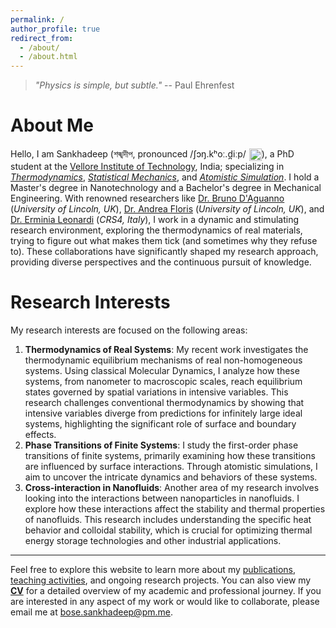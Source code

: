 ```yaml
---
permalink: /
author_profile: true
redirect_from: 
  - /about/
  - /about.html
---
```

> *"Physics is simple, but subtle."* -- Paul Ehrenfest

About Me
======
Hello, I am Sankhadeep (শঙ্খদীপ, pronounced /ʃɔŋ.kʰoː.d̪iːp/<audio id="pronunciation" src="{{ site.baseurl }}/assets/audio/pronunciation.mp3"></audio>
<button onclick="document.getElementById('pronunciation').play()" style="background:none;border:none;padding:0;margin-left:1px;vertical-align:middle;display:inline;">
  <img src="https://upload.wikimedia.org/wikipedia/commons/2/21/Speaker_Icon.svg" alt="Play Pronunciation" style="width:20px;height:20px;border:0;vertical-align:middle;">
</button>), a PhD student at the [Vellore Institute of Technology](https://vit.ac.in/), India; specializing in *[Thermodynamics](https://en.wikipedia.org/wiki/Thermodynamics)*, *[Statistical Mechanics](https://en.wikipedia.org/wiki/Statistical_mechanics)*, and *[Atomistic Simulation](http://www.sklogwiki.org/SklogWiki/index.php/Computer_simulation_techniques)*. I hold a Master's degree in Nanotechnology and a Bachelor's degree in Mechanical Engineering. With renowned researchers like [Dr. Bruno D'Aguanno](https://sites.google.com/view/brunodaguanno) (*University of Lincoln, UK*), [Dr. Andrea Floris](https://staff.lincoln.ac.uk/afloris) (*University of Lincoln, UK*), and [Dr. Erminia Leonardi](https://www.crs4.it/peopledetails/ermy/leonardi-erminia/) (*CRS4, Italy*), I work in a dynamic and stimulating research environment, exploring the thermodynamics of real materials, trying to figure out what makes them tick (and sometimes why they refuse to). These collaborations have significantly shaped my research approach, providing diverse perspectives and the continuous pursuit of knowledge.

Research Interests
======
My research interests are focused on the following areas:
1. **Thermodynamics of Real Systems**: My recent work investigates the thermodynamic equilibrium mechanisms of real non-homogeneous systems. Using classical Molecular Dynamics, I analyze how these systems, from nanometer to macroscopic scales, reach equilibrium states governed by spatial variations in intensive variables. This research challenges conventional thermodynamics by showing that intensive variables diverge from predictions for infinitely large ideal systems, highlighting the significant role of surface and boundary effects.
1. **Phase Transitions of Finite Systems**: I study the first-order phase transitions of finite systems, primarily examining how these transitions are influenced by surface interactions. Through atomistic simulations, I aim to uncover the intricate dynamics and behaviors of these systems.
1. **Cross-interaction in Nanofluids**: Another area of my research involves looking into the interactions between nanoparticles in nanofluids. I explore how these interactions affect the stability and thermal properties of nanofluids. This research includes understanding the specific heat behavior and colloidal stability, which is crucial for optimizing thermal energy storage technologies and other industrial applications.

------
Feel free to explore this website to learn more about my [publications](/publications/), [teaching activities](/teaching/), and ongoing research projects. You can also view my **[CV](/cv/)** for a detailed overview of my academic and professional journey. If you are interested in any aspect of my work or would like to collaborate, please email me at [bose.sankhadeep@pm.me](mailto:bose.sankhadeep@pm.me).
